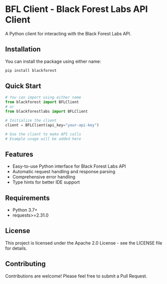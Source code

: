 # BFL Client - Black Forest Labs API Client

A Python client for interacting with the Black Forest Labs API.

## Installation

You can install the package using either name:

```bash
pip install blackforest
```

## Quick Start

```python
# You can import using either name
from blackforest import BFLClient
# or
from blackforestlabs import BFLClient

# Initialize the client
client = BFLClient(api_key="your-api-key")

# Use the client to make API calls
# Example usage will be added here
```

## Features

- Easy-to-use Python interface for Black Forest Labs API
- Automatic request handling and response parsing
- Comprehensive error handling
- Type hints for better IDE support

## Requirements

- Python 3.7+
- requests>=2.31.0

## License

This project is licensed under the Apache 2.0 License - see the LICENSE file for details.

## Contributing

Contributions are welcome! Please feel free to submit a Pull Request. 